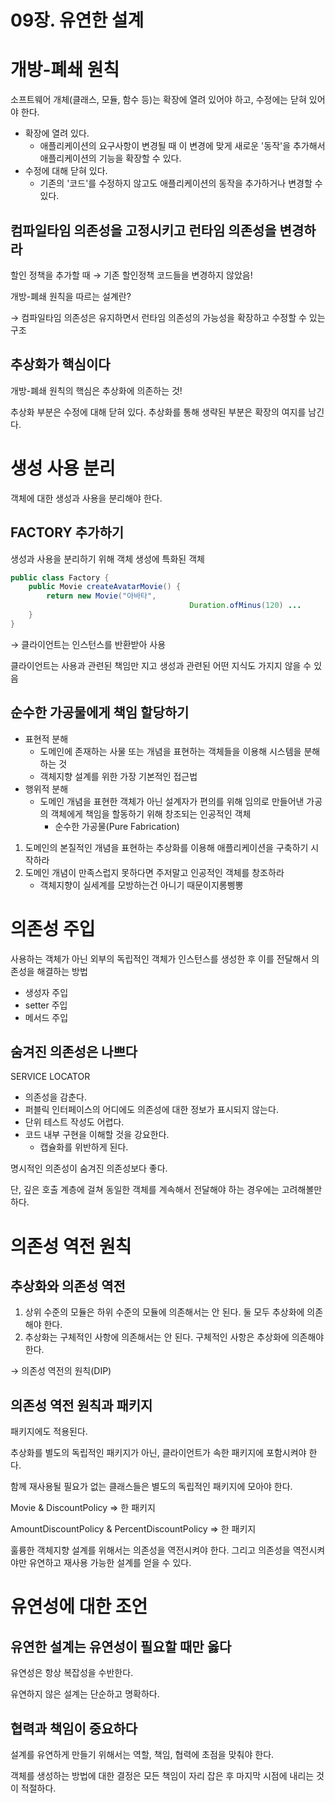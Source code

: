 # 09장. 유연한 설계

# 개방-폐쇄 원칙

소프트웨어 개체(클래스, 모듈, 함수 등)는 확장에 열려 있어야 하고, 수정에는 닫혀 있어야 한다.

- 확장에 열려 있다.
    - 애플리케이션의 요구사항이 변경될 때 이 변경에 맞게 새로운 '동작'을 추가해서 애플리케이션의 기능을 확장할 수 있다.
- 수정에 대해 닫혀 있다.
    - 기존의 '코드'를 수정하지 않고도 애플리케이션의 동작을 추가하거나 변경할 수 있다.

## 컴파일타임 의존성을 고정시키고 런타임 의존성을 변경하라

할인 정책을 추가할 때 → 기존 할인정책 코드들을 변경하지 않았음!

개방-폐쇄 원칙을 따르는 설계란?

→ 컴파일타임 의존성은 유지하면서 런타임 의존성의 가능성을 확장하고 수정할 수 있는 구조

## 추상화가 핵심이다

개방-폐쇄 원칙의 핵심은 추상화에 의존하는 것!

추상화 부분은 수정에 대해 닫혀 있다. 추상화를 통해 생략된 부분은 확장의 여지를 남긴다.

# 생성 사용 분리

객체에 대한 생성과 사용을 분리해야 한다.

## FACTORY 추가하기

생성과 사용을 분리하기 위해 객체 생성에 특화된 객체

```java
public class Factory {
	public Movie createAvatarMovie() {
		return new Movie("아바타",
										Duration.ofMinus(120) ...
	}
}
```

→ 클라이언트는 인스턴스를 반환받아 사용

클라이언트는 사용과 관련된 책임만 지고 생성과 관련된 어떤 지식도 가지지 않을 수 있음

## 순수한 가공물에게 책임 할당하기

- 표현적 분해
    - 도메인에 존재하는 사물 또는 개념을 표현하는 객체들을 이용해 시스템을 분해하는 것
    - 객체지향 설계를 위한 가장 기본적인 접근법
- 행위적 분해
    - 도메인 개념을 표현한 객체가 아닌 설계자가 편의를 위해 임의로 만들어낸 가공의 객체에게 책임을 할동하기 위해 창조되는 인공적인 객체
        - 순수한 가공물(Pure Fabrication)

1. 도메인의 본질적인 개념을 표현하는 추상화를 이용해 애플리케이션을 구축하기 시작하라
2. 도메인 개념이 만족스럽지 못하다면 주저말고 인공적인 객체를 창조하라
    - 객체지향이 실세계를 모방하는건 아니기 때문이지롱삥뽕

# 의존성 주입

사용하는 객체가 아닌 외부의 독립적인 객체가 인스턴스를 생성한 후 이를 전달해서 의존성을 해결하는 방법

- 생성자 주입
- setter 주입
- 메서드 주입

## 숨겨진 의존성은 나쁘다

SERVICE LOCATOR

- 의존성을 감춘다.
- 퍼블릭 인터페이스의 어디에도 의존성에 대한 정보가 표시되지 않는다.
- 단위 테스트 작성도 어렵다.
- 코드 내부 구현을 이해할 것을 강요한다.
    - 캡슐화를 위반하게 된다.

명시적인 의존성이 숨겨진 의존성보다 좋다.

단, 깊은 호출 계층에 걸쳐 동일한 객체를 계속해서 전달해야 하는 경우에는 고려해볼만하다.

# 의존성 역전 원칙

## 추상화와 의존성 역전

1. 상위 수준의 모듈은 하위 수준의 모듈에 의존해서는 안 된다. 둘 모두 추상화에 의존해야 한다.
2. 추상화는 구체적인 사항에 의존해서는 안 된다. 구체적인 사항은 추상화에 의존해야 한다.

→ 의존성 역전의 원칙(DIP)

## 의존성 역전 원칙과 패키지

패키지에도 적용된다.

추상화를 별도의 독립적인 패키지가 아닌, 클라이언트가 속한 패키지에 포함시켜야 한다.

함께 재사용될 필요가 없는 클래스들은 별도의 독립적인 패키지에 모아야 한다.

Movie & DiscountPolicy ⇒ 한 패키지

AmountDiscountPolicy & PercentDiscountPolicy ⇒ 한 패키지

훌륭한 객체지향 설계를 위해서는 의존성을 역전시켜야 한다. 그리고 의존성을 역전시켜야만 유연하고 재사용 가능한 설계를 얻을 수 있다.

# 유연성에 대한 조언

## 유연한 설계는 유연성이 필요할 때만 옳다

유연성은 항상 복잡성을 수반한다.

유연하지 않은 설계는 단순하고 명확하다.

## 협력과 책임이 중요하다

설계를 유연하게 만들기 위해서는 역할, 책임, 협력에 초점을 맞춰야 한다. 

객체를 생성하는 방법에 대한 결정은 모든 책임이 자리 잡은 후 마지막 시점에 내리는 것이 적절하다.
